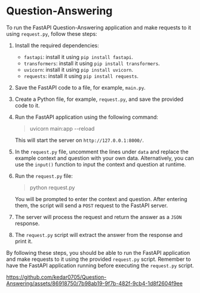 # Question-Answering

To run the FastAPI Question-Answering application and make requests to it using `request.py`, follow these steps:

1. Install the required dependencies:
   - `fastapi`: install it using `pip install fastapi`.
   - `transformers`: install it using `pip install transformers`.
   - `uvicorn`: install it using `pip install uvicorn`.
   - `requests`: install it using `pip install requests`.

2. Save the FastAPI code to a file, for example, `main.py`.

3. Create a Python file, for example, `request.py`, and save the provided code to it.

4. Run the FastAPI application using the following command:
   > uvicorn main:app --reload
   
   This will start the server on `http://127.0.0.1:8000/`.

5. In the `request.py` file, uncomment the lines under `data` and replace the example context and question with your own data. Alternatively, you can use the `input()` function to input the context and question at runtime.

6. Run the `request.py` file:
   > python request.py

   You will be prompted to enter the context and question. After entering them, the script will send a `POST` request to the FastAPI server.

7. The server will process the request and return the answer as a `JSON` response.

8. The `request.py` script will extract the answer from the response and print it.

By following these steps, you should be able to run the FastAPI application and make requests to it using the provided `request.py` script. Remember to have the FastAPI application running before executing the `request.py` script.



https://github.com/kedar0705/Question-Answering/assets/86918750/7b98ab19-9f7b-482f-9cb4-1d8f2604f9ee




